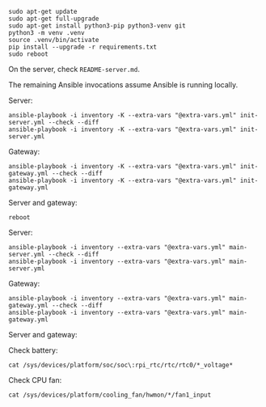 ```
sudo apt-get update
sudo apt-get full-upgrade
sudo apt-get install python3-pip python3-venv git
python3 -m venv .venv
source .venv/bin/activate
pip install --upgrade -r requirements.txt
sudo reboot
```

On the server, check `README-server.md`.

The remaining Ansible invocations assume Ansible is running locally.

Server:

```
ansible-playbook -i inventory -K --extra-vars "@extra-vars.yml" init-server.yml --check --diff
ansible-playbook -i inventory -K --extra-vars "@extra-vars.yml" init-server.yml
```

Gateway:

```
ansible-playbook -i inventory -K --extra-vars "@extra-vars.yml" init-gateway.yml --check --diff
ansible-playbook -i inventory -K --extra-vars "@extra-vars.yml" init-gateway.yml
```

Server and gateway:

```
reboot
```

Server:

```
ansible-playbook -i inventory --extra-vars "@extra-vars.yml" main-server.yml --check --diff
ansible-playbook -i inventory --extra-vars "@extra-vars.yml" main-server.yml
```

Gateway:

```
ansible-playbook -i inventory --extra-vars "@extra-vars.yml" main-gateway.yml --check --diff
ansible-playbook -i inventory --extra-vars "@extra-vars.yml" main-gateway.yml
```

Server and gateway:

Check battery:

```
cat /sys/devices/platform/soc/soc\:rpi_rtc/rtc/rtc0/*_voltage*
```

Check CPU fan:

```
cat /sys/devices/platform/cooling_fan/hwmon/*/fan1_input
```

